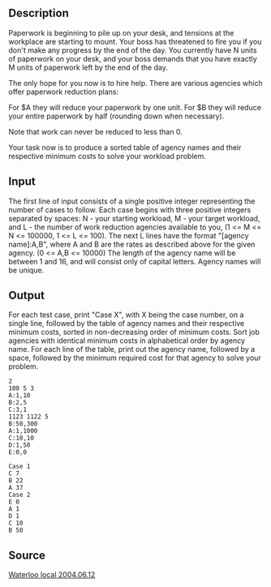 <h2>Description</h2><p>Paperwork is beginning to pile up on your desk, and tensions at the workplace are starting to mount. Your boss has threatened to fire you if you don't make any progress by the end of the day. You currently have N units of paperwork on your desk, and your boss demands that you have exactly M units of paperwork left by the end of the day. 
</p>The only hope for you now is to hire help. There are various agencies which offer paperwork reduction plans: 

For $A they will reduce your paperwork by one unit.
For $B they will reduce your entire paperwork by half (rounding down when necessary).


Note that work can never be reduced to less than 0. 

Your task now is to produce a sorted table of agency names and their respective minimum costs to solve your workload problem. 
<h2>Input</h2><p>The first line of input consists of a single positive integer representing the number of cases to follow. Each case begins with three positive integers separated by spaces: N - your starting workload, M - your target workload, and L - the number of work reduction agencies available to you, (1 &lt;= M &lt;= N &lt;= 100000, 1 &lt;= L &lt;= 100). The next L lines have the format "[agency name]:A,B", where A and B are the rates as described above for the given agency. (0 &lt;= A,B &lt;= 10000) The length of the agency name will be between 1 and 16, and will consist only of capital letters. Agency names will be unique. </p><h2>Output</h2><p>For each test case, print "Case X", with X being the case number, on a single line, followed by the table of agency names and their respective minimum costs, sorted in non-decreasing order of minimum costs. Sort job agencies with identical minimum costs in alphabetical order by agency name. For each line of the table, print out the agency name, followed by a space, followed by the minimum required cost for that agency to solve your problem. </p><pre><code class="language-input1">2
100 5 3
A:1,10
B:2,5
C:3,1
1123 1122 5
B:50,300
A:1,1000
C:10,10
D:1,50
E:0,0
</code></pre><pre><code class="language-output1">Case 1
C 7
B 22
A 37
Case 2
E 0
A 1
D 1
C 10
B 50
</code></pre><h2>Source</h2><a href="searchproblem?field=source&amp;key=Waterloo+local+2004.06.12">Waterloo local 2004.06.12</a>